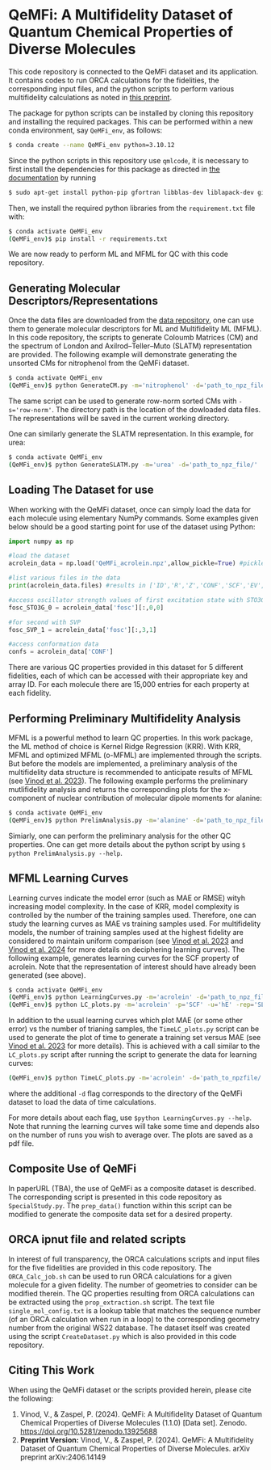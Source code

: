 # QeMFi: A Multifidelity Dataset of Quantum Chemical Properties of Diverse Molecules
This code repository is connected to the QeMFi dataset and its application. It contains codes to run ORCA calculations for the fidelities, the corresponding input files, and the python scripts to perform various multifidelity calculations as noted in [this preprint](https://arxiv.org/abs/2406.14149). 

The package for python scripts can be installed by cloning this repository and installing the required packages. This can be performed within a new conda environment, say `QeMFi_env`, as follows:

```bash
$ conda create --name QeMFi_env python=3.10.12
```

Since the python scripts in this repository use `qmlcode`, it is necessary to first install the dependencies for this package as directed in [the documentation](https://www.qmlcode.org/installation.html) by running
```bash
$ sudo apt-get install python-pip gfortran libblas-dev liblapack-dev git
```

Then, we install the required python libraries from the `requirement.txt` file with:

```bash
$ conda activate QeMFi_env
(QeMFi_env)$ pip install -r requirements.txt
```

We are now ready to perform ML and MFML for QC with this code repository.

## Generating Molecular Descriptors/Representations
Once the data files are downloaded from the [data repository](https://zenodo.org/records/11636903), one can use them to generate molecular descriptors for ML and Multifidelity ML (MFML). In this code repository, the scripts to generate Coloumb Matrices (CM) and the spectrum of London and Axilrod–Teller–Muto (SLATM) representation are provided. The following example will demonstrate generating the unsorted CMs for nitrophenol from the QeMFi dataset.

```bash
$ conda activate QeMFi_env
(QeMFi_env)$ python GenerateCM.py -m='nitrophenol' -d='path_to_npz_file/' -s='unsorted'
```

The same script can be used to generate row-norm sorted CMs with `-s='row-norm'`. The directory path is the location of the dowloaded data files. The representations will be saved in the current working directory.

One can similarly generate the SLATM representation. In this example, for urea:

```bash
$ conda activate QeMFi_env
(QeMFi_env)$ python GenerateSLATM.py -m='urea' -d='path_to_npz_file/'
```

## Loading The Dataset for use
When working with the QeMFi dataset, once can simply load the data for each molecule using elementary NumPy commands. Some examples given below should be a good starting point for use of the dataset using Python:

```python
import numpy as np

#load the dataset
acrolein_data = np.load('QeMFi_acrolein.npz',allow_pickle=True) #pickled since object array

#list various files in the data
print(acrolein_data.files) #results in ['ID','R','Z','CONF','SCF','EV','TrDP','fosc','DPe','DPn','RCo','DPRo']

​#access oscillator strength values of first excitation state with STO3G fidelity
fosc_STO3G_0 = acrolein_data['fosc'][:,0,0]

#for second with SVP
fosc_SVP_1 = acrolein_data['fosc'][:,3,1]

#access conformation data
confs = acrolein_data['CONF']

```

There are various QC properties provided in this dataset for 5 different fidelities, each of which can be accessed with their appropriate key and array ID. For each molecule there are 15,000 entries for each property at each fidelity.

## Performing Preliminary Multifidelity Analysis
MFML is a powerful method to learn QC properties. In this work package, the ML method of choice is Kernel Ridge Regression (KRR). With KRR, MFML and optimized MFML (o-MFML) are implemented through the scripts. But before the models are implemented, a preliminary analysis of the multifidelity data structure is recommended to anticipate results of MFML (see [Vinod et al. 2023](https://pubs.acs.org/doi/10.1021/acs.jctc.3c00882)). The following example performs the preliminary mutlifidelity analysis and returns the corresponding plots for the x-component of nuclear contribution of molecular dipole moments for alanine:

```bash
$ conda activate QeMFi_env
(QeMFi_env)$ python PrelimAnalysis.py -m='alanine' -d='path_to_npz_file/' -p='DPn' -u='a.u.' -c=0 --centeroffset --saveplot 
```

Simiarly, one can perform the preliminary analysis for the other QC properties. One can get more details about the python script by using `$ python PrelimAnalysis.py --help`.

## MFML Learning Curves
Learning curves indicate the model error (such as MAE or RMSE) wityh increasing model complexity. In the case of KRR, model complexity is controlled by the number of the training samples used. Therefore, one can study the learning curves as MAE vs training samples used. For multifidelity models, the number of training samples used at the highest fidelity are considered to maintain uniform comparison (see [Vinod et al. 2023](https://pubs.acs.org/doi/10.1021/acs.jctc.3c00882) and [Vinod et al. 2024](https://iopscience.iop.org/article/10.1088/2632-2153/ad2cef) for more details on deciphering learning curves).
The following example, generates learning curves for the SCF property of acrolein. Note that the representation of interest should have already been generated (see above).
```bash
$ conda activate QeMFi_env
(QeMFi_env)$ python LearningCurves.py -m='acrolein' -d='path_to_npz_file' -p='SCF' -n=1 -w=150.0 -rep='SLATM' -k='laplacian' -r=1e-10 -s=42 --centeroffset
(QeMFi_env)$ python LC_plots.py -m='acrolein' -p='SCF' -u='hE' -rep='SLATM' --centeroffset --saveplot
```
In addition to the usual learning curves which plot MAE (or some other error) vs the number of trianing samples, the `TimeLC_plots.py` script can be used to generate the plot of time to generate a training set versus MAE (see [Vinod et al. 2023](https://pubs.acs.org/doi/10.1021/acs.jctc.3c00882) for more details). This is achieved with a call similar to the `LC_plots.py` script after running the script to generate the data for learning curves:
```bash
(QeMFi_env)$ python TimeLC_plots.py -m='acrolein' -d='path_to_npzfile/' -p='SCF' -u='hE' -rep='SLATM' --centeroffset --saveplot
```
where the additional `-d` flag corresponds to the directory of the QeMFi dataset to load the data of time calculations.

For more details about each flag, use `$python LearningCurves.py --help`. Note that running the learning curves will take some time and depends also on the number of runs you wish to average over.
The plots are saved as a pdf file.

## Composite Use of QeMFi
In paperURL (TBA), the use of QeMFi as a composite dataset is described. The corresponding script is presented in this code repository as `SpecialStudy.py`. The `prep_data()` function within this script can be modified to generate the composite data set for a desired property. 


## ORCA ipnut file and related scripts
In interest of full transparency, the ORCA calculations scripts and input files for the five fidelities are provided in this code repository. The `ORCA_Calc_job.sh` can be used to run ORCA calculations for a given molecule for a given fidelity. The number of geometries to consider can be modified therein. The QC properties resulting from ORCA calculations can be extracted using the `prop_extraction.sh` script. The text file `single_mol_config.txt` is a lookup table that matches the sequence number (of an ORCA calculation when run in a loop) to the corresponding geometry number from the original WS22 database. The dataset itself was created using the script `CreateDataset.py` which is also provided in this code repository.

## Citing This Work
When using the QeMFi dataset or the scripts provided herein, please cite the following:

1. Vinod, V., & Zaspel, P. (2024). QeMFi: A Multifidelity Dataset of Quantum Chemical Properties of Diverse Molecules (1.1.0) [Data set]. Zenodo. https://doi.org/10.5281/zenodo.13925688
2. **Preprint Version:** Vinod, V., & Zaspel, P. (2024). QeMFi: A Multifidelity Dataset of Quantum Chemical Properties of Diverse Molecules. arXiv preprint arXiv:2406.14149

